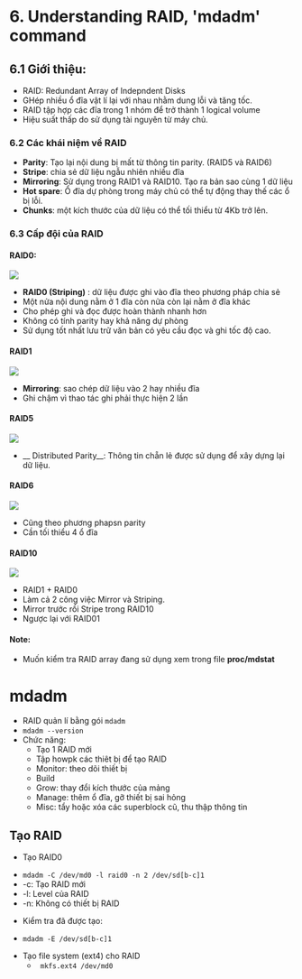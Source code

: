 #  6. Understanding RAID, 'mdadm' command

## 6.1 Giới thiệu:
- RAID: Redundant Array of Indepndent Disks
- GHép nhiều ổ đĩa vật lí lại với nhau nhằm dung lỗi và tăng tốc.
- RAID tập hợp các đĩa trong 1 nhóm để trở thành 1 logical volume
- Hiệu suất thấp do sử dụng tài nguyên từ máy chủ. 

### 6.2 Các khái niệm về RAID
- __Parity__: Tạo lại nội dung bị mất từ thông tin parity. (RAID5 và RAID6)
- __Stripe__: chia sẻ dữ liệu ngẫu nhiên nhiều đĩa
- __Mirroring__: Sử dụng trong RAID1 và RAID10. Tạo ra bản sao cùng 1 dữ liệu
- __Hot spare__: Ổ đĩa dự phòng trong máy chủ có thể tự động thay thế các ổ bị lỗi. 
- __Chunks__: một kích thước của dữ liệu có thể tối thiểu từ 4Kb trở lên.

### 6.3 Cấp đội của RAID
#### RAID0:

![](https://blogd.net/linux/software-raid-toan-tap-tren-linux/img/raid0.png)

   + __RAID0 (Striping)__ : dữ liệu được ghi vào đĩa theo phương pháp chia sẻ
   + Một nửa nội dung nằm ở 1 đĩa còn nửa còn lại nằm ở đĩa khác
   + Cho phép ghi và đọc được hoàn thành nhanh hơn
   + Không có tính parity hay khả năng dự phòng
   + Sử dụng tốt nhất lưu trữ văn bản có yêu cầu đọc và ghi tốc độ cao.

#### RAID1

![](https://blogd.net/linux/software-raid-toan-tap-tren-linux/img/raid1.png)

- __Mirroring__: sao chép dữ liệu vào 2 hay nhiều đĩa
- Ghi chậm vì thao tác ghi phải thực hiện 2 lần

#### RAID5

![](https://blogd.net/linux/software-raid-toan-tap-tren-linux/img/raid5.png)

- __ Distributed Parity__: Thông tin chẵn lẻ được sử dụng để xây dựng lại dữ liệu.

#### RAID6
 ![](https://blogd.net/linux/software-raid-toan-tap-tren-linux/img/raid6.png)

- Cũng theo phương phapsn parity
- Cần tối thiểu 4 ổ đĩa

#### RAID10

![](https://blogd.net/linux/software-raid-toan-tap-tren-linux/img/raid10.png)

- RAID1 + RAID0
- Làm cả 2 công việc Mirror và Striping.
- Mirror trước rồi Stripe trong RAID10
- Ngược lại với RAID01

#### Note: 
- Muốn kiểm tra RAID array đang sử dụng xem trong file **proc/mdstat**

# mdadm
- RAID quản lí bằng gói `mdadm`
- `mdadm --version `
- Chức năng:
  + Tạo 1 RAID mới
  + Tập howpk các thiêt bị để tạo RAID
  + Monitor: theo dõi thiết bị
  + Build
  + Grow: thay đổi kích thước của mảng
  + Manage: thêm ổ đĩa, gỡ thiết bị sai hỏng
  + Misc: tẩy hoặc xóa các superblock cũ, thu thập thông tin
 

## Tạo RAID

- Tạo RAID0
 + `mdadm -C /dev/md0 -l raid0 -n 2 /dev/sd[b-c]1`
 + -c: Tạo RAID mới
 + -l: Level của RAID
 + -n: Không có thiết bị RAID
- Kiểm tra đã được tạo:
 + `mdadm -E /dev/sd[b-c]1`
- Tạo file system (ext4) cho RAID
  + ` mkfs.ext4 /dev/md0`
